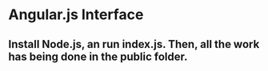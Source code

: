 # Angular.js Interface


## Install Node.js, an run index.js. Then, all the work has being done in the public folder.